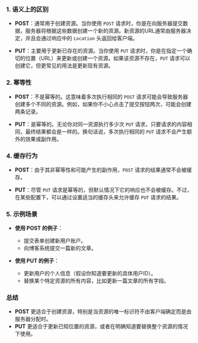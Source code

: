 
### 1. **语义上的区别**

- **POST**：通常用于创建资源。当你使用 `POST` 请求时，你是在向服务器提交数据，服务器将根据这些数据创建一个新的资源。新资源的URL通常由服务器决定，并且会通过响应中的 `Location` 头返回给客户端。
  
- **PUT**：主要用于更新已存在的资源。当你使用 `PUT` 请求时，你是在指定一个确切的位置（URL）来更新或创建一个资源。如果该资源不存在，`PUT` 请求可以创建它，但更常见的用法是更新现有资源。

### 2. **幂等性**

- **POST**：不是幂等的。这意味着多次执行相同的 `POST` 请求可能会导致服务器创建多个不同的资源。例如，如果你不小心点击了提交按钮两次，可能会创建两条记录。
  
- **PUT**：是幂等的。无论你对同一资源执行多少次 `PUT` 请求，只要请求的内容相同，最终结果都会是一样的。换句话说，多次执行相同的 `PUT` 请求不会产生额外的效果或副作用。


### 4. **缓存行为**

- **POST**：由于其非幂等性和可能产生的副作用，`POST` 请求的结果通常不会被缓存。
  
- **PUT**：尽管 `PUT` 请求是幂等的，但默认情况下它的响应也不会被缓存。不过，在某些配置下，可以通过设置适当的缓存头来允许缓存 `PUT` 请求的结果。

### 5. **示例场景**

- **使用 POST 的例子**：
  - 提交表单创建新用户账户。
  - 向博客系统提交一篇新的文章。

- **使用 PUT 的例子**：
  - 更新用户的个人信息（假设你知道要更新的具体用户ID）。
  - 替换某个特定资源的所有内容，比如更新一篇文章的所有字段。

### 总结

- **POST** 更适合于创建资源，特别是当资源的唯一标识符不由客户端确定而是由服务器分配时。
- **PUT** 更适合于更新已知位置的资源，或者在明确知道要替换整个资源的情况下使用。
